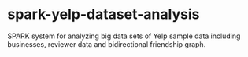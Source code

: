 # spark-yelp-dataset-analysis
SPARK system for analyzing big data sets of Yelp sample data including businesses, reviewer data and bidirectional friendship graph.
